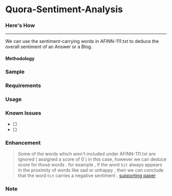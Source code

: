# Quora-Sentiment-Analysis


### Here's How
------------------------------------------
We can use the sentiment-carrying words in AFINN-111.txt to deduce the overall sentiment of an Answer or a Blog.
#### Methodology 

### Sample


### Requirements


### Usage

### Known Issues
- [ ]   
- [ ]

### Enhancement
> Some of the words which aren't included under AFINN-111.txt are ignored ( assigned a score of 0 ) in this case, however we can deduce score for those words . for example , if the word `hit` always appears in the proximity of words like sad or unhappy , then we can conclude that the word `hit` carries a negative sentiment . [supporting paper](http://www.cs.cmu.edu/%7Enasmith/papers/oconnor+balasubramanyan+routledge+smith.icwsm10.pdf)


### Note
